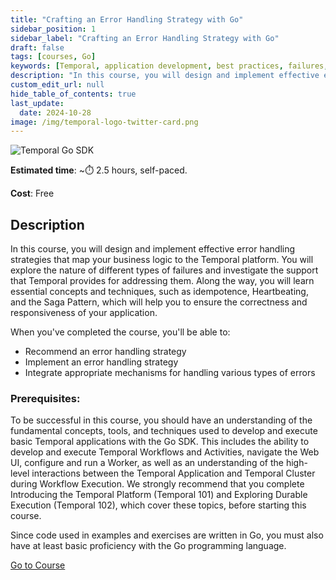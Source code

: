 ```yaml
---
title: "Crafting an Error Handling Strategy with Go"
sidebar_position: 1
sidebar_label: "Crafting an Error Handling Strategy with Go"
draft: false
tags: [courses, Go]
keywords: [Temporal, application development, best practices, failures, errors, timeouts, retry policies, heartbeats, saga pattern, non-retryable errors, idempotence]
description: "In this course, you will design and implement effective error handling strategies that map your business logic to the Temporal platform. You will explore the nature of different types of failures and investigate the support that Temporal provides for addressing them. Along the way, you will learn essential concepts and techniques, such as idempotence, Heartbeating, and the Saga Pattern, which will help you to ensure the correctness and responsiveness of your application."
custom_edit_url: null
hide_table_of_contents: true
last_update:
  date: 2024-10-28
image: /img/temporal-logo-twitter-card.png
---
```


<!-- Generated Oct 28 2024 -->
<!-- DO NOT edit this file directly. -->

![Temporal Go SDK](/img/sdk_banners/banner_go.png)

**Estimated time**: ~⏱️ 2.5 hours, self-paced.

**Cost**: Free

## Description

In this course, you will design and implement effective error handling strategies that map your business logic to the Temporal platform. You will explore the nature of different types of failures and investigate the support that Temporal provides for addressing them. Along the way, you will learn essential concepts and techniques, such as idempotence, Heartbeating, and the Saga Pattern, which will help you to ensure the correctness and responsiveness of your application.

When you've completed the course, you'll be able to:
- Recommend an error handling strategy
- Implement an error handling strategy
- Integrate appropriate mechanisms for handling various types of errors

### Prerequisites:

To be successful in this course, you should have an understanding of the fundamental concepts, tools, and techniques used to develop and execute basic Temporal applications with the Go SDK. This includes the ability to develop and execute Temporal Workflows and Activities, navigate the Web UI, configure and run a Worker, as well as an understanding of the high-level interactions between the Temporal Application and Temporal Cluster during Workflow Execution. We strongly recommend that you complete Introducing the Temporal Platform (Temporal 101) and Exploring Durable Execution (Temporal 102), which cover these topics, before starting this course.

Since code used in examples and exercises are written in Go, you must also have at least basic proficiency with the Go programming language.

 <a className="button button--primary" href="https://temporal.talentlms.com/catalog/info/id:246">Go to Course</a> 